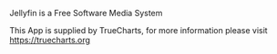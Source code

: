 Jellyfin is a Free Software Media System

This App is supplied by TrueCharts, for more information please visit https://truecharts.org
